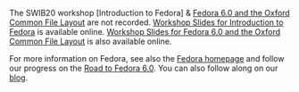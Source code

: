 The SWIB20 workshop [Introduction to Fedora] & [Fedora 6.0 and the Oxford Common File Layout](http://swib.org/swib20/programme.html#abs08) are not recorded. [Workshop Slides for Introduction to Fedora]( https://docs.google.com/presentation/d/14FbJsukAs7J5-q0wDKmos9F9BJBUUIsa6MctEwO-czg) is available online.
[Workshop Slides for Fedora 6.0 and the Oxford Common File Layout](https://docs.google.com/presentation/d/16k3GUz4v_VUL_FGBsw5g_NetrqLJ7hXOn-sEQoxonAc) is also available online.

For more information on Fedora, see also the [Fedora homepage](https://duraspace.org/fedora/) and follow our progress on the [Road to Fedora 6.0](https://wiki.lyrasis.org/display/FF/Road+to+Fedora+6.0). You can also follow along on our [blog](https://duraspace.org/fedora/news/).
